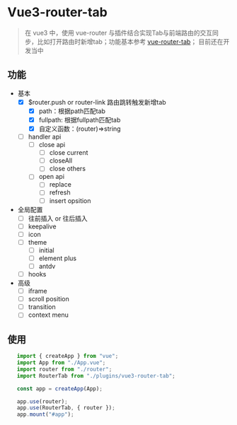 # Vue3-router-tab

> 在 vue3 中，使用 vue-router 与插件结合实现Tab与前端路由的交互同步，比如打开路由时新增tab；功能基本参考 [vue-router-tab](https://github.com/bhuh12/vue-router-tab)；
> 目前还在开发当中

## 功能

- 基本
  - [x] $router.push or router-link 路由跳转触发新增tab
      - [x] path：根据path匹配tab
      - [x] fullpath: 根据fullpath匹配tab
      - [x] 自定义函数：(router)=>string
   - [ ] handler api
     - [ ] close api
        - [ ] close current
        - [ ] closeAll
        - [ ] close others
     - [ ] open api
        - [ ] replace
        - [ ] refresh
        - [ ] insert opsition
- 全局配置
    - [ ] 往前插入 or 往后插入
    - [ ] keepalive
    - [ ] icon
    - [ ] theme
        - [ ] initial
        - [ ] element plus
        - [ ] antdv
    - [ ]  hooks
 
- 高级
   - [ ] iframe
   - [ ] scroll position
   - [ ] transition
   - [ ] context menu
 
## 使用

```js
   import { createApp } from "vue";
   import App from "./App.vue";
   import router from "./router";
   import RouterTab from "./plugins/vue3-router-tab";

   const app = createApp(App);

   app.use(router);
   app.use(RouterTab, { router });
   app.mount("#app");
```
